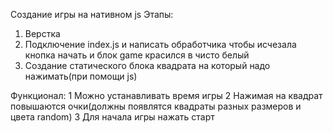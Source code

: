 Создание игры на нативном js
Этапы:

1. Верстка
2. Подключение index.js и написать обработчика чтобы исчезала кнопка начать и блок game красился в чисто белый
3. Создание статического блока квадрата на который надо нажимать(при помощи js)

Функционал:
1 Можно устанавливать время игры
2 Нажимая на квадрат повышаются очки(должны появлятся квадраты разных размеров и цвета random)
3 Для начала игры нажать старт
